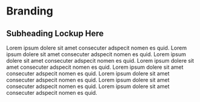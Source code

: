 # Branding
## Subheading Lockup Here

Lorem ipsum dolere sit amet consecuter adspecit nomen es quid. Lorem ipsum dolere sit amet consecuter adspecit nomen es quid. Lorem ipsum dolere sit amet consecuter adspecit nomen es quid. Lorem ipsum dolere sit amet consecuter adspecit nomen es quid. Lorem ipsum dolere sit amet consecuter adspecit nomen es quid. Lorem ipsum dolere sit amet consecuter adspecit nomen es quid. Lorem ipsum dolere sit amet consecuter adspecit nomen es quid. Lorem ipsum dolere sit amet consecuter adspecit nomen es quid.  

